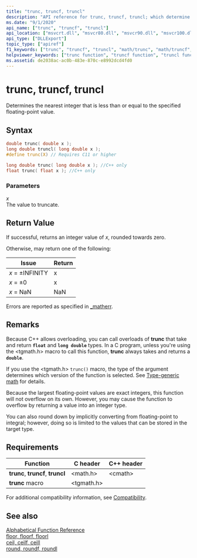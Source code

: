 ```yaml
---
title: "trunc, truncf, truncl"
description: "API reference for trunc, truncf, truncl; which determine the nearest integer that is less than or equal to the specified floating-point value."
ms.date: "9/1/2020"
api_name: ["trunc", "truncf", "truncl"]
api_location: ["msvcrt.dll", "msvcr80.dll", "msvcr90.dll", "msvcr100.dll", "msvcr100_clr0400.dll", "msvcr110.dll", "msvcr110_clr0400.dll", "msvcr120.dll", "msvcr120_clr0400.dll", "ucrtbase.dll", "api-ms-win-crt-math-l1-1-0.dll"]
api_type: ["DLLExport"]
topic_type: ["apiref"]
f1_keywords: ["trunc", "truncf", "truncl", "math/trunc", "math/truncf", "math/truncl"]
helpviewer_keywords: ["trunc function", "truncf function", "truncl function"]
ms.assetid: de2038ac-ac0b-483e-870c-e8992dcd4fd0
---
```

# trunc, truncf, truncl

Determines the nearest integer that is less than or equal to the specified floating-point value.

## Syntax

```C
double trunc( double x );
long double truncl( long double x );
#define trunc(X) // Requires C11 or higher

long double trunc( long double x ); //C++ only
float trunc( float x ); //C++ only
```

### Parameters

*x*\
The value to truncate.

## Return Value

If successful, returns an integer value of *x*, rounded towards zero.

Otherwise, may return one of the following:

|Issue|Return|
|-----------|------------|
|*x* = ±INFINITY|x|
|*x* =  ±0|x|
|*x* = NaN|NaN|

Errors are reported as specified in [_matherr](matherr.md).

## Remarks

Because C++ allows overloading, you can call overloads of **trunc** that take and return **`float`** and **`long double`** types. In a C program, unless you're using the \<tgmath.h> macro to call this function, **trunc** always takes and returns a **`double`**.

If you use the \<tgmath.h> `trunc()` macro, the type of the argument determines which version of the function is selected. See [Type-generic math](../../c-runtime-library/tgmath.md) for details.

Because the largest floating-point values are exact integers, this function will not overflow on its own. However, you may cause the function to overflow by returning a value into an integer type.

You can also round down by implicitly converting from floating-point to integral; however, doing so is limited to the values that can be stored in the target type.

## Requirements

|Function|C header|C++ header|
|--------------|--------------|------------------|
|**trunc**, **truncf**, **truncl**|\<math.h>|\<cmath>|
|**trunc** macro | \<tgmath.h> ||

For additional compatibility information, see [Compatibility](../../c-runtime-library/compatibility.md).

## See also

[Alphabetical Function Reference](crt-alphabetical-function-reference.md)<br/>
[floor, floorf, floorl](floor-floorf-floorl.md)<br/>
[ceil, ceilf, ceill](ceil-ceilf-ceill.md)<br/>
[round, roundf, roundl](round-roundf-roundl.md)<br/>
